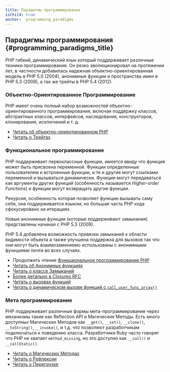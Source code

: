 ```yaml
---
title: Парадигмы программирования
isChild: true
anchor:  programming_paradigms
---
```


## Парадигмы программирования {#programming_paradigms_title}

PHP гибкий, динамический язык который поддерживает различные техники программирования. Он резко эволюционировал на
протяжении лет, в частности добавилась надежная объектно-ориентированная модель в PHP 5.0 (2004), анонимные функции и
пространства имен в PHP 5.3 (2009), а так же трейты в PHP 5.4 (2012).

### Объектно-Ориентированное Программирование

PHP имеет очень полный набор возможностей объектно-ориентированного программирования, включая поддержку классов,
абстрактных классов, интерфейсов, наследования, конструкторов, клонирования, исключений и т. д.

* [Читать об объектно-ориентированном PHP][oop]
* [Читать о Трейтах][traits]

### Функциональное программирование

PHP поддерживает первоклассные функции, имеется ввиду что функция может быть присвоена переменной. Функции определенные
пользователем и встроенные функции, и те и другие могут ссылками переменной и вызываться динамически. Функции могут
передаваться как аргументы других функций (особенность называется _Higher-order Functions_) и функции могут возвращать
другие функции.

Рекурсия, особенность которая позволяет функции вызывать саму себя, она поддерживается языком, но большая часть PHP кода
сфокусировано на итерациях.

Новые анонимные функции (которые поддерживают замыкания) представлены начиная с PHP 5.3 (2009).

PHP 5.4 добавлена возможность привязки замыканий к области видимости объекта а также улучшена поддержка для вызовов так
что они могут быть взаимозаменяемо использованы с анонимными функциями почти во всех случаях.

* Продолжить чтение [Функциональное программирование PHP]({{site.baseurl}}/pages/Functional-Programming.html)
* [Читать об Анонимных функциях][anonymous-functions]
* [Читать о классе Замыканий][closure-class]
* [Более детально в Closures RFC][closures-rfc]
* [Читать о вызовах функций][callables]
* [Читать о динамическом вызове функций с `call_user_func_array()`][call-user-func-array]

### Мета программирование

PHP поддерживает различные формы мета-программирования через механизмы такие как Reflection API и Магические Методы. Есть
много доступных Магических Методов как `__get()`, `__set()`, `__clone()`, `__toString()`, `__invoke()`, и т.д. что
позволяют разработчикам подключаться к поведению класса. Разработчики Ruby часто говорят что PHP не хватает
`method_missing`, но это доступно как `__call()` и `__callStatic()`.

* [Читать о Магических Методах][magic-methods]
* [Читать о Рефлексии][reflection]
* [Читать о Перегрузке][overloading]

[oop]: https://www.php.net/language.oop5
[traits]: https://www.php.net/language.oop5.traits
[anonymous-functions]: https://www.php.net/functions.anonymous
[closure-class]: https://www.php.net/class.closure
[closures-rfc]: https://wiki.php.net/rfc/closures
[callables]: https://www.php.net/language.types.callable
[call-user-func-array]: https://www.php.net/function.call-user-func-array
[magic-methods]: https://www.php.net/language.oop5.magic
[reflection]: https://www.php.net/intro.reflection
[overloading]: https://www.php.net/language.oop5.overloading
